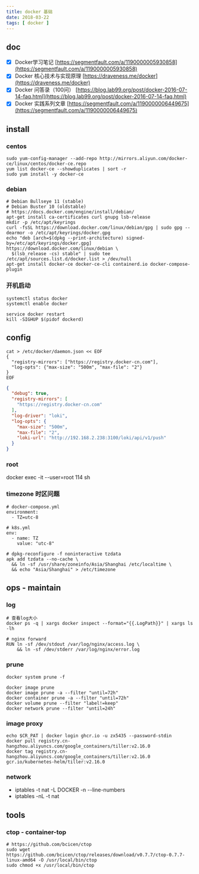 ```yaml
---
title: docker 基础
date: 2018-03-22
tags: [ docker ]
---
```


## doc

- [x] Docker学习笔记 [https://segmentfault.com/a/1190000005930858](https://segmentfault.com/a/1190000005930858)
- [x] Docker 核心技术与实现原理 [https://draveness.me/docker](https://draveness.me/docker)
- [x] Docker 问答录（100问） [https://blog.lab99.org/post/docker-2016-07-14-faq.html](https://blog.lab99.org/post/docker-2016-07-14-faq.html)
- [x] Docker 实践系列文章 [https://segmentfault.com/a/1190000006449675](https://segmentfault.com/a/1190000006449675)

## install

### centos

```shell
sudo yum-config-manager --add-repo http://mirrors.aliyun.com/docker-ce/linux/centos/docker-ce.repo
yum list docker-ce --showduplicates | sort -r
sudo yum install -y docker-ce
```

### debian

```shell
# Debian Bullseye 11 (stable)
# Debian Buster 10 (oldstable)
# https://docs.docker.com/engine/install/debian/
apt-get install ca-certificates curl gnupg lsb-release
mkdir -p /etc/apt/keyrings
curl -fsSL https://download.docker.com/linux/debian/gpg | sudo gpg --dearmor -o /etc/apt/keyrings/docker.gpg
echo "deb [arch=$(dpkg --print-architecture) signed-by=/etc/apt/keyrings/docker.gpg] https://download.docker.com/linux/debian \
  $(lsb_release -cs) stable" | sudo tee /etc/apt/sources.list.d/docker.list > /dev/null
apt-get install docker-ce docker-ce-cli containerd.io docker-compose-plugin
```

### 开机启动

```shell
systemctl status docker
systemctl enable docker

service docker restart
kill -SIGHUP $(pidof dockerd)
```

## config

```shell
cat > /etc/docker/daemon.json << EOF
{
  "registry-mirrors": ["https://registry.docker-cn.com"],
  "log-opts": {"max-size": "500m", "max-file": "2"}
}
EOF
```

```json
{
  "debug": true,
  "registry-mirrors": [
    "https://registry.docker-cn.com"
  ],
  "log-driver": "loki",
  "log-opts": {
    "max-size": "500m",
    "max-file": "2",
    "loki-url": "http://192.168.2.238:3100/loki/api/v1/push"
  }
}
```

### root

docker exec -it --user=root 114 sh

### timezone 时区问题

```shell
# docker-compose.yml
environment:
  - TZ=utc-8

# k8s.yml
env:
  - name: TZ
    value: "utc-8"

# dpkg-reconfigure -f noninteractive tzdata
apk add tzdata --no-cache \
  && ln -sf /usr/share/zoneinfo/Asia/Shanghai /etc/localtime \
  && echo "Asia/Shanghai" > /etc/timezone
```

## ops - maintain

### log

```shell
# 查看log大小
docker ps -q | xargs docker inspect --format="{{.LogPath}}" | xargs ls -lh

# nginx forward
RUN ln -sf /dev/stdout /var/log/nginx/access.log \
	&& ln -sf /dev/stderr /var/log/nginx/error.log
```

### prune

```shell
docker system prune -f

docker image prune
docker image prune -a --filter "until=72h"
docker container prune -a --filter "until=72h"
docker volume prune --filter "label!=keep"
docker network prune --filter "until=24h"
```

### image proxy

```shell
echo $CR_PAT | docker login ghcr.io -u zx5435 --password-stdin
docker pull registry.cn-hangzhou.aliyuncs.com/google_containers/tiller:v2.16.0
docker tag registry.cn-hangzhou.aliyuncs.com/google_containers/tiller:v2.16.0 gcr.io/kubernetes-helm/tiller:v2.16.0
```

### network

- iptables -t nat -L DOCKER -n --line-numbers
- iptables -nL -t nat

## tools

### ctop - container-top

```shell
# https://github.com/bcicen/ctop
sudo wget https://github.com/bcicen/ctop/releases/download/v0.7.7/ctop-0.7.7-linux-amd64 -O /usr/local/bin/ctop
sudo chmod +x /usr/local/bin/ctop
```
